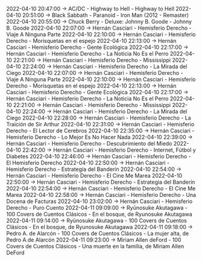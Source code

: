 2022-04-10 20:47:00 -> AC/DC - Highway to Hell - Highway to Hell
2022-04-10 20:51:00 -> Black Sabbath - Paranoid - Iron Man (2012 - Remaster)
2022-04-10 20:55:00 -> Chuck Berry - Deluxe: Johnny B. Goode - Johnny B. Goode
2022-04-10 22:07:00 -> Hernán Casciari - Hemisferio Derecho - Viaje A Ninguna Parte
2022-04-10 22:10:00 -> Hernán Casciari - Hemisferio Derecho - Morisquetas en el espejo
2022-04-10 22:13:00 -> Hernán Casciari - Hemisferio Derecho - Gente Ecológica
2022-04-10 22:17:00 -> Hernán Casciari - Hemisferio Derecho - La Noticia No Es el Perro
2022-04-10 22:21:00 -> Hernán Casciari - Hemisferio Derecho - Mississippi
2022-04-10 22:24:00 -> Hernán Casciari - Hemisferio Derecho - La Mirada del Ciego
2022-04-10 22:07:00 -> Hernán Casciari - Hemisferio Derecho - Viaje A Ninguna Parte
2022-04-10 22:10:00 -> Hernán Casciari - Hemisferio Derecho - Morisquetas en el espejo
2022-04-10 22:13:00 -> Hernán Casciari - Hemisferio Derecho - Gente Ecológica
2022-04-10 22:17:00 -> Hernán Casciari - Hemisferio Derecho - La Noticia No Es el Perro
2022-04-10 22:21:00 -> Hernán Casciari - Hemisferio Derecho - Mississippi
2022-04-10 22:24:00 -> Hernán Casciari - Hemisferio Derecho - La Mirada del Ciego
2022-04-10 22:28:00 -> Hernán Casciari - Hemisferio Derecho - La Traición de Sir Arthur
2022-04-10 22:31:00 -> Hernán Casciari - Hemisferio Derecho - El Lector de Cerebros
2022-04-10 22:35:00 -> Hernán Casciari - Hemisferio Derecho - Lo Mejor Es No Hacer Nada
2022-04-10 22:39:00 -> Hernán Casciari - Hemisferio Derecho - Descubrimiento del Miedo
2022-04-10 22:42:00 -> Hernán Casciari - Hemisferio Derecho - Internet, Fútbol y Diabetes
2022-04-10 22:46:00 -> Hernán Casciari - Hemisferio Derecho - El Hemisferio Derecho
2022-04-10 22:50:00 -> Hernán Casciari - Hemisferio Derecho - Estrategia del Banderín
2022-04-10 22:54:00 -> Hernán Casciari - Hemisferio Derecho - El Cine Me Marea
2022-04-10 22:50:00 -> Hernán Casciari - Hemisferio Derecho - Estrategia del Banderín
2022-04-10 22:54:00 -> Hernán Casciari - Hemisferio Derecho - El Cine Me Marea
2022-04-10 22:58:00 -> Hernán Casciari - Hemisferio Derecho - Una Docena de Facturas
2022-04-10 23:02:00 -> Hernán Casciari - Hemisferio Derecho - Puro Cuento
2022-04-11 09:09:00 -> Ryūnosuke Akutagawa - 100 Covers de Cuentos Clásicos - En el bosque, de Ryunosuke Akutagawa
2022-04-11 09:14:00 -> Ryūnosuke Akutagawa - 100 Covers de Cuentos Clásicos - En el bosque, de Ryunosuke Akutagawa
2022-04-11 09:18:00 -> Pedro A. de Alarcón - 100 Covers de Cuentos Clásicos - La mujer alta, de Pedro A.de Alarcón
2022-04-11 09:23:00 -> Miriam Allen deFord - 100 Covers de Cuentos Clásicos - Una muerte en la familia, de Miriam Allen DeFord
